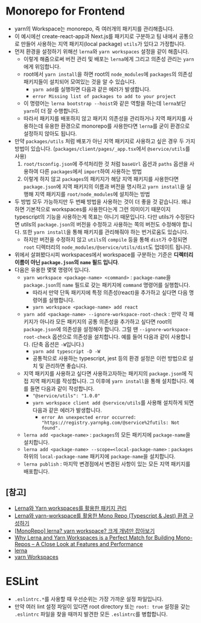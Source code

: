 # Monorepo for Frontend

- yarn의 Workspace는 monorepo, 즉 여러개의 패키지를 관리해줍니다.
- 이 예시에선 create-react-app과 Next.js를 패키지로 구분하고 팀 내에서 공통으로 만들어 사용하는 지역 패키지(local package) `utils`가 있다고 가정합니다.
- 먼저 환경을 설정하기 위해선 `lerna`와 `yarn workspaces` 설정을 같이 해줍니다.
  - 이렇게 해줌으로써 버전 관리 및 배포는 `lerna`에게 그리고 의존성 관리는 `yarn`에게 위임합니다.
  - root에서 `yarn install`을 하면 root의 `node_modules`에 `packages`의 의존성 패키지들이 설치되어 모여있는 것을 알 수 있습니다.
    - `yarn add`를 실행하면 다음과 같은 에러가 발생합니다.
    - `error Missing list of packages to add to your project`
  - 이 명령어는 `lerna bootstrap --hoist`와 같은 역할을 하는데 `lerna`보단 `yarn`이 더 잘 수행합니다.
  - 따라서 패키지를 배포하지 않고 패키지 의존성을 관리하거나 지역 패키지를 사용하는데 유용한 환경으로 monorepo를 사용한다면 `lerna`를 굳이 환경으로 설정하지 않아도 됩니다.
- 만약 `packages/utils` 처럼 배포가 아닌 지역 패키지로 사용하고 싶은 경우 두 가지 방법이 있습니다. (`packages/client/pages/_app.tsx`에서 `@service/utils`를 사용)
  1. `root/tsconfig.json`에 주석처리한 것 처럼 `baseUrl` 옵션과 `paths` 옵션을 사용하여 다른 `packages`에서 `import`하여 사용하는 방법
  2. 이렇게 하지 않고 `packages`의 패키지가 해당 지역 패키지를 사용한다면 `package.json`에 지역 패키지의 이름과 버전을 명시하고 `yarn install`을 실행해 지역 패키지를 `root/node_modules`에 설치하는 방법
- 두 방법 모두 가능하지만 두 번째 방법을 사용하는 것이 더 좋을 것 같습니다. 왜냐하면 기본적으로 workspaces를 사용한다는게 그런 의미이기 때문이지 typescript의 기능을 사용하는게 목표는 아니기 때문입니다. 다만 utils가 수정된다면 utils의 `package.json`의 버전을 수정하고 사용하는 쪽의 버전도 수정해야 합니다. 또한 `yarn install`을 통해 패키지를 관리해줘야 하는 번거로움도 있습니다.
  - 하지만 버전을 수정하지 않고 `utils`의 `compile` 등을 통해 `dist`가 수정되면 `root` 디렉터리의 `node_modules/@service/utils/dist`도 업데이트 됩니다.
- 위에서 살펴봤다시피 workspaces에서 workspace를 구분하는 기준은 **디렉터리 이름이 아닌 `package.json`의 `name` 필드 입니다**.
- 다음은 유용한 몇몇 명령어 입니다.
  - `yarn workspace <package-name> <command>` : `package-name`을 `package.json`의 `name` 필드로 갖는 패키지에 `command` 명령어를 실행합니다.
    - 따라서 만약 단독 패키지에 특정 의존성(react)을 추가하고 싶다면 다음 명령어를 실행합니다.
    - `yarn workspace <package-name> add react`
  - `yarn add <package-name> --ignore-workspace-root-check` : 만약 각 패키지가 아니라 모든 패키지의 공통 의존성을 추가하고 싶다면 root의 `package.json`에 의존성을 설정해야 합니다. 그럴 땐 `--ignore-workspace-root-check` 옵션으로 의존성을 설치합니다. 예를 들어 다음과 같이 사용합니다. (단축 옵션은 `-W`입니다.)
    - `yarn add typescript -D -W`
    - 공통적으로 사용하는 typescript, jest 등의 환경 설정은 이런 방법으로 설치 및 관리하면 좋습니다.
  - 지역 패키지를 사용하고 싶다면 사용하고자하는 패키지의 `package.json`에 직접 지역 패키지를 작성합니다. 그 이후에 `yarn install`을 통해 설치합니다. 예를 들면 다음과 같이 작성합니다.
    - `"@service/utils": "1.0.0"`
    - `yarn workspace client add @service/utils`를 사용해 설치하게 되면 다음과 같은 에러가 발생합니다.
      - `error An unexpected error occurred: "https://registry.yarnpkg.com/@service%2futils: Not found".`
  - `lerna add <package-name>` : `packages`의 모든 패키지에 `package-name`을 설치합니다.
  - `lerna add <package-name> --scope=<local-package-name>` : `packages` 하위의 `local-package-name` 패키지에 `package-name`을 설치합니다.
  - `lerna publish` : 마지막 변경점에서 변경된 사항이 있는 모든 지역 패키지를 배포합니다.

## [참고]
- [Lerna와 Yarn workspaces를 활용한 패키지 관리](https://medium.com/wantedjobs/lerna%EC%99%80-yarn-workspaces%EB%A5%BC-%ED%99%9C%EC%9A%A9%ED%95%9C-%ED%8C%A8%ED%82%A4%EC%A7%80-%EA%B4%80%EB%A6%AC-429d2a685486)
- [Lerna와 yarn-workspace를 활용한 Mono Repo (Typescript & Jest) 환경 구성하기](https://jojoldu.tistory.com/585)
- [[MonoRepo] lerna? yarn workspace? 크게 개념만 잡아보기](https://simsimjae.medium.com/monorepo-lerna-yarn-workspace-%ED%81%AC%EA%B2%8C-%EA%B0%9C%EB%85%90%EB%A7%8C-%EC%9E%A1%EC%95%84%EB%B3%B4%EA%B8%B0-c58bc4ba31fe)
- [Why Lerna and Yarn Workspaces is a Perfect Match for Building Mono-Repos – A Close Look at Features and Performance](https://doppelmutzi.github.io/monorepo-lerna-yarn-workspaces/)
- [lerna](https://github.com/lerna/lerna)
- [yarn Workspaces](https://classic.yarnpkg.com/en/docs/workspaces)

# ESLint

- `.eslintrc.*`를 사용할 때 우선순위는 가장 가까운 설정 파일입니다.
- 만약 여러 lint 설정 파일이 있다면 root directory 또는 `root: true` 설정을 갖는 `.eslintrc` 파일을 찾을 때까지 발견한 모든 `.eslintrc`를 병합합니다.

